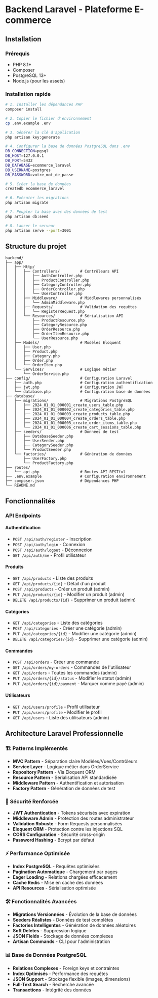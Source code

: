 # Backend Laravel - Plateforme E-commerce

## Installation

### Prérequis
- PHP 8.1+
- Composer
- PostgreSQL 13+
- Node.js (pour les assets)

### Installation rapide

```bash
# 1. Installer les dépendances PHP
composer install

# 2. Copier le fichier d'environnement
cp .env.example .env

# 3. Générer la clé d'application
php artisan key:generate

# 4. Configurer la base de données PostgreSQL dans .env
DB_CONNECTION=pgsql
DB_HOST=127.0.0.1
DB_PORT=5432
DB_DATABASE=ecommerce_laravel
DB_USERNAME=postgres
DB_PASSWORD=votre_mot_de_passe

# 5. Créer la base de données
createdb ecommerce_laravel

# 6. Exécuter les migrations
php artisan migrate

# 7. Peupler la base avec des données de test
php artisan db:seed

# 8. Lancer le serveur
php artisan serve --port=3001
```

## Structure du projet

```
backend/
├── app/
│   ├── Http/
│   │   ├── Controllers/         # Contrôleurs API
│   │   │   ├── AuthController.php
│   │   │   ├── ProductController.php
│   │   │   ├── CategoryController.php
│   │   │   ├── OrderController.php
│   │   │   └── UserController.php
│   │   ├── Middleware/          # Middlewares personnalisés
│   │   │   └── AdminMiddleware.php
│   │   ├── Requests/            # Validation des requêtes
│   │   │   └── RegisterRequest.php
│   │   └── Resources/           # Sérialisation API
│   │       ├── ProductResource.php
│   │       ├── CategoryResource.php
│   │       ├── OrderResource.php
│   │       ├── OrderItemResource.php
│   │       └── UserResource.php
│   ├── Models/                  # Modèles Eloquent
│   │   ├── User.php
│   │   ├── Product.php
│   │   ├── Category.php
│   │   ├── Order.php
│   │   └── OrderItem.php
│   └── Services/                # Logique métier
│       └── OrderService.php
├── config/                      # Configuration Laravel
│   ├── auth.php                 # Configuration authentification
│   ├── jwt.php                  # Configuration JWT
│   └── database.php             # Configuration base de données
├── database/
│   ├── migrations/              # Migrations PostgreSQL
│   │   ├── 2024_01_01_000001_create_users_table.php
│   │   ├── 2024_01_01_000002_create_categories_table.php
│   │   ├── 2024_01_01_000003_create_products_table.php
│   │   ├── 2024_01_01_000004_create_orders_table.php
│   │   ├── 2024_01_01_000005_create_order_items_table.php
│   │   └── 2024_01_01_000006_create_cart_sessions_table.php
│   ├── seeders/                 # Données de test
│   │   ├── DatabaseSeeder.php
│   │   ├── UserSeeder.php
│   │   ├── CategorySeeder.php
│   │   └── ProductSeeder.php
│   └── factories/               # Génération de données
│       ├── UserFactory.php
│       └── ProductFactory.php
├── routes/
│   └── api.php                  # Routes API RESTful
├── .env.example                 # Configuration environnement
├── composer.json                # Dépendances PHP
└── README.md
```

## Fonctionnalités

### API Endpoints

#### Authentification
- `POST /api/auth/register` - Inscription
- `POST /api/auth/login` - Connexion
- `POST /api/auth/logout` - Déconnexion
- `GET /api/auth/me` - Profil utilisateur

#### Produits
- `GET /api/products` - Liste des produits
- `GET /api/products/{id}` - Détail d'un produit
- `POST /api/products` - Créer un produit (admin)
- `PUT /api/products/{id}` - Modifier un produit (admin)
- `DELETE /api/products/{id}` - Supprimer un produit (admin)

#### Catégories
- `GET /api/categories` - Liste des catégories
- `POST /api/categories` - Créer une catégorie (admin)
- `PUT /api/categories/{id}` - Modifier une catégorie (admin)
- `DELETE /api/categories/{id}` - Supprimer une catégorie (admin)

#### Commandes
- `POST /api/orders` - Créer une commande
- `GET /api/orders/my-orders` - Commandes de l'utilisateur
- `GET /api/orders` - Toutes les commandes (admin)
- `PUT /api/orders/{id}/status` - Modifier le statut (admin)
- `PUT /api/orders/{id}/payment` - Marquer comme payé (admin)

#### Utilisateurs
- `GET /api/users/profile` - Profil utilisateur
- `PUT /api/users/profile` - Modifier le profil
- `GET /api/users` - Liste des utilisateurs (admin)

## Architecture Laravel Professionnelle

### 🏗️ **Patterns Implémentés**
- **MVC Pattern** - Séparation claire Modèles/Vues/Contrôleurs
- **Service Layer** - Logique métier dans OrderService
- **Repository Pattern** - Via Eloquent ORM
- **Resource Pattern** - Sérialisation API standardisée
- **Middleware Pattern** - Authentification et autorisation
- **Factory Pattern** - Génération de données de test

### 🔐 **Sécurité Renforcée**
- **JWT Authentication** - Tokens sécurisés avec expiration
- **Middleware Admin** - Protection des routes administrateur
- **Validation Robuste** - Form Requests personnalisées
- **Eloquent ORM** - Protection contre les injections SQL
- **CORS Configuration** - Sécurité cross-origin
- **Password Hashing** - Bcrypt par défaut

### ⚡ **Performance Optimisée**
- **Index PostgreSQL** - Requêtes optimisées
- **Pagination Automatique** - Chargement par pages
- **Eager Loading** - Relations chargées efficacement
- **Cache Redis** - Mise en cache des données
- **API Resources** - Sérialisation optimisée

### 🛠️ **Fonctionnalités Avancées**
- **Migrations Versionnées** - Évolution de la base de données
- **Seeders Réalistes** - Données de test complètes
- **Factories Intelligentes** - Génération de données aléatoires
- **Soft Deletes** - Suppression logique
- **JSON Fields** - Stockage de données complexes
- **Artisan Commands** - CLI pour l'administration

### 📊 **Base de Données PostgreSQL**
- **Relations Complexes** - Foreign keys et contraintes
- **Index Optimisés** - Performance des requêtes
- **JSON Support** - Stockage flexible (images, dimensions)
- **Full-Text Search** - Recherche avancée
- **Transactions** - Intégrité des données